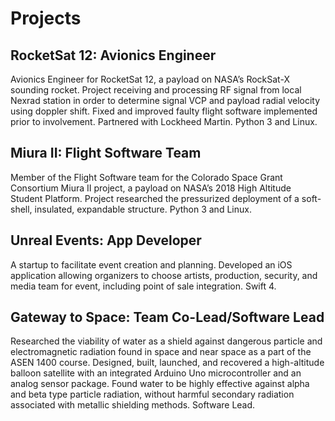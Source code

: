 # Projects

## RocketSat 12: Avionics Engineer

Avionics Engineer for RocketSat 12, a payload on NASA’s RockSat-X sounding rocket. Project receiving and processing RF signal from local Nexrad station in order to determine signal VCP and payload radial velocity using doppler shift. Fixed and improved faulty flight software implemented prior to involvement. Partnered with Lockheed Martin. Python 3 and Linux.

## Miura II: Flight Software Team

Member of the Flight Software team for the Colorado Space Grant Consortium Miura II project, a payload on NASA’s 2018 High Altitude Student Platform. Project researched the pressurized deployment of a soft-shell, insulated, expandable structure. Python 3 and Linux.

## Unreal Events: App Developer

A startup to facilitate event creation and planning. Developed an iOS application allowing organizers to choose artists, production, security, and media team for event, including point of sale integration. Swift 4. 

## Gateway to Space: Team Co-Lead/Software Lead

Researched the viability of water as a shield against dangerous particle and electromagnetic radiation found in space and near space as a part of the ASEN 1400 course. Designed, built, launched, and recovered a high-altitude balloon satellite with an integrated Arduino Uno microcontroller and an analog sensor package. Found water to be highly effective against alpha and beta type particle radiation, without harmful secondary radiation associated with metallic shielding methods. Software Lead. 
